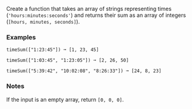 
Create a function that takes an array of strings representing times (`'hours:minutes:seconds'`) and returns their sum as an array of integers (`[hours, minutes, seconds]`).

### Examples

```
timeSum(["1:23:45"]) ➞ [1, 23, 45]

timeSum(["1:03:45", "1:23:05"]) ➞ [2, 26, 50]

timeSum(["5:39:42", "10:02:08", "8:26:33"]) ➞ [24, 8, 23]
```

### Notes

If the input is an empty array, return `[0, 0, 0]`.
